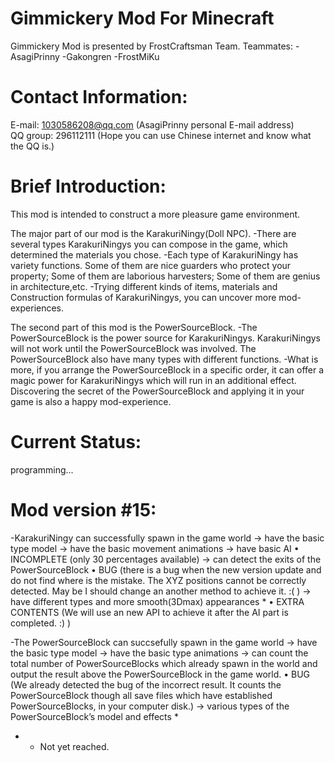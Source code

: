 Gimmickery Mod For Minecraft
============================
Gimmickery Mod is presented by FrostCraftsman Team.
Teammates:
-AsagiPrinny
-Gakongren
-FrostMiKu

Contact Information:
==================== 

E-mail: 1030586208@qq.com
       (AsagiPrinny personal E-mail address)	   
QQ group: 296112111 
         (Hope you can use Chinese internet and know what the QQ is.)


Brief Introduction:
===================

This mod is intended to construct a more pleasure game environment.

The major part of our mod is the KarakuriNingy(Doll NPC).
-There are several types KarakuriNingys you can compose in the game, which determined the materials you chose.
-Each type of KarakuriNingy has variety functions. 
 Some of them are nice guarders who protect your property; 
 Some of them are laborious harvesters; 
 Some of them are genius in architecture,etc.
-Trying different kinds of items, materials and Construction formulas of KarakuriNingys, you can uncover more mod-experiences.

The second part of this mod is the PowerSourceBlock.
-The PowerSourceBlock is the power source for KarakuriNingys. 
 KarakuriNingys will not work until the PowerSourceBlock was involved. 
 The PowerSourceBlock also have many types with different functions.
-What is more, if you arrange the PowerSourceBlock in a specific order, it can offer a magic power for KarakuriNingys which will run in an additional effect.
 Discovering the secret of the PowerSourceBlock and applying it in your game is also a happy mod-experience.

Current Status:
===============
programming...

Mod version #15:
================
-KarakuriNingy can successfully spawn in the game world 
 → have the basic type model 
 → have the basic movement animations
 → have basic AI 
 • INCOMPLETE (only 30 percentages available)
 → can detect the exits of the PowerSourceBlock 
 • BUG (there is a bug when the new version update and do not find where is the mistake. The XYZ positions cannot be correctly detected. May be I should change an another method to achieve it. :( ) 
 → have different types and more smooth(3Dmax) appearances *
 • EXTRA CONTENTS (We will use an new API to achieve it after the AI part is completed. :) )

-The PowerSourceBlock can succsefully spawn in the game world
 → have the basic type model
 → have the basic type animations
 → can count the total number of PowerSourceBlocks which already spawn in the world and output the result above the PowerSourceBlock in the game world.
 • BUG (We already detected the bug of the incorrect result. It counts the PowerSourceBlock though all save files which have established PowerSourceBlocks, in your computer disk.)
 → various types of the PowerSourceBlock’s model and effects *

- * Not yet reached.	
